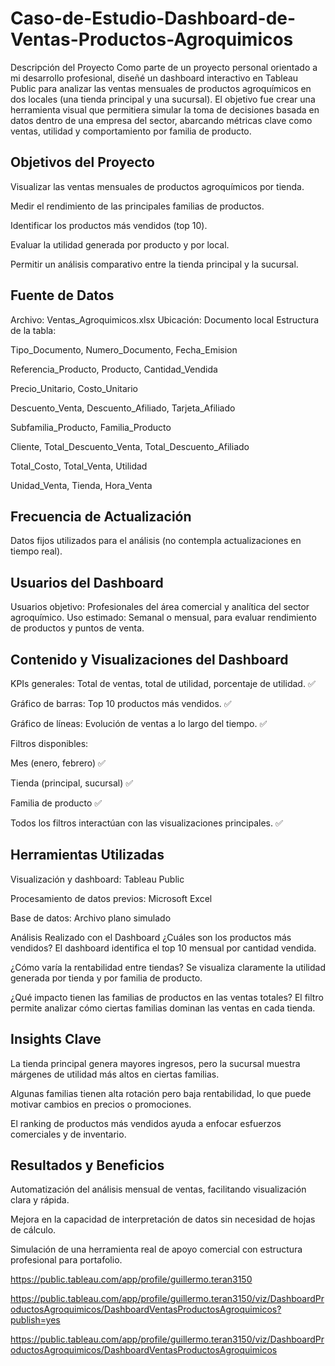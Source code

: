 # Caso-de-Estudio-Dashboard-de-Ventas-Productos-Agroquimicos

Descripción del Proyecto
Como parte de un proyecto personal orientado a mi desarrollo profesional, diseñé un dashboard interactivo en Tableau Public para analizar las ventas mensuales de productos agroquímicos en dos locales (una tienda principal y una sucursal). El objetivo fue crear una herramienta visual que permitiera simular la toma de decisiones basada en datos dentro de una empresa del sector, abarcando métricas clave como ventas, utilidad y comportamiento por familia de producto.

## Objetivos del Proyecto
Visualizar las ventas mensuales de productos agroquímicos por tienda.

Medir el rendimiento de las principales familias de productos.

Identificar los productos más vendidos (top 10).

Evaluar la utilidad generada por producto y por local.

Permitir un análisis comparativo entre la tienda principal y la sucursal.

## Fuente de Datos
Archivo: Ventas_Agroquimicos.xlsx
Ubicación: Documento local
Estructura de la tabla:

Tipo_Documento, Numero_Documento, Fecha_Emision

Referencia_Producto, Producto, Cantidad_Vendida

Precio_Unitario, Costo_Unitario

Descuento_Venta, Descuento_Afiliado, Tarjeta_Afiliado

Subfamilia_Producto, Familia_Producto

Cliente, Total_Descuento_Venta, Total_Descuento_Afiliado

Total_Costo, Total_Venta, Utilidad

Unidad_Venta, Tienda, Hora_Venta

## Frecuencia de Actualización
Datos fijos utilizados para el análisis (no contempla actualizaciones en tiempo real).

## Usuarios del Dashboard
Usuarios objetivo: Profesionales del área comercial y analítica del sector agroquímico.
Uso estimado: Semanal o mensual, para evaluar rendimiento de productos y puntos de venta.

## Contenido y Visualizaciones del Dashboard
KPIs generales: Total de ventas, total de utilidad, porcentaje de utilidad. ✅

Gráfico de barras: Top 10 productos más vendidos. ✅

Gráfico de líneas: Evolución de ventas a lo largo del tiempo. ✅

Filtros disponibles:

Mes (enero, febrero) ✅

Tienda (principal, sucursal) ✅

Familia de producto ✅

Todos los filtros interactúan con las visualizaciones principales. ✅

## Herramientas Utilizadas
Visualización y dashboard: Tableau Public

Procesamiento de datos previos: Microsoft Excel

Base de datos: Archivo plano simulado

Análisis Realizado con el Dashboard
¿Cuáles son los productos más vendidos?
El dashboard identifica el top 10 mensual por cantidad vendida.

¿Cómo varía la rentabilidad entre tiendas?
Se visualiza claramente la utilidad generada por tienda y por familia de producto.

¿Qué impacto tienen las familias de productos en las ventas totales?
El filtro permite analizar cómo ciertas familias dominan las ventas en cada tienda.

## Insights Clave
La tienda principal genera mayores ingresos, pero la sucursal muestra márgenes de utilidad más altos en ciertas familias.

Algunas familias tienen alta rotación pero baja rentabilidad, lo que puede motivar cambios en precios o promociones.

El ranking de productos más vendidos ayuda a enfocar esfuerzos comerciales y de inventario.

## Resultados y Beneficios
Automatización del análisis mensual de ventas, facilitando visualización clara y rápida.

Mejora en la capacidad de interpretación de datos sin necesidad de hojas de cálculo.

Simulación de una herramienta real de apoyo comercial con estructura profesional para portafolio.

https://public.tableau.com/app/profile/guillermo.teran3150 

https://public.tableau.com/app/profile/guillermo.teran3150/viz/DashboardProductosAgroquimicos/DashboardVentasProductosAgroquimicos?publish=yes

https://public.tableau.com/app/profile/guillermo.teran3150/viz/DashboardProductosAgroquimicos/DashboardVentasProductosAgroquimicos 




